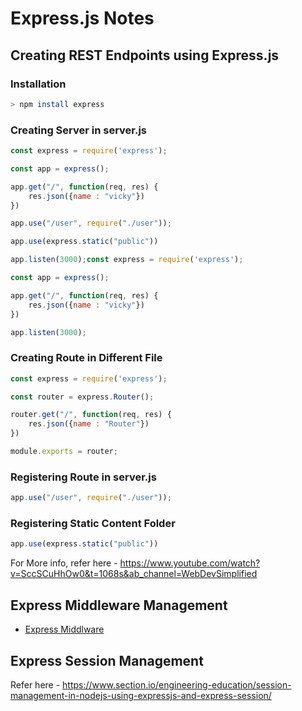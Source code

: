# Express.js Notes

## Creating REST Endpoints using Express.js

### Installation

```sh
> npm install express
```

### Creating Server in server.js

```js
const express = require('express');

const app = express();

app.get("/", function(req, res) {
    res.json({name : "vicky"})
})

app.use("/user", require("./user"));

app.use(express.static("public"))

app.listen(3000);const express = require('express');

const app = express();

app.get("/", function(req, res) {
    res.json({name : "vicky"})
})

app.listen(3000);
```

### Creating Route in Different File

```js
const express = require('express');

const router = express.Router();

router.get("/", function(req, res) {
    res.json({name : "Router"})
})

module.exports = router;
```

### Registering Route in server.js

```js
app.use("/user", require("./user"));
```

### Registering Static Content Folder

```js
app.use(express.static("public"))
```

For More info, refer here - https://www.youtube.com/watch?v=SccSCuHhOw0&t=1068s&ab_channel=WebDevSimplified 

## Express Middleware Management

* [Express Middlware](https://www.youtube.com/watch?v=lY6icfhap2o&ab_channel=WebDevSimplified)

## Express Session Management

Refer here - https://www.section.io/engineering-education/session-management-in-nodejs-using-expressjs-and-express-session/
